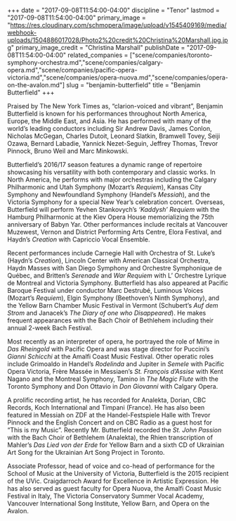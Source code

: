 +++
date = "2017-09-08T11:54:00-04:00"
discipline = "Tenor"
lastmod = "2017-09-08T11:54:00-04:00"
primary_image = "https://res.cloudinary.com/schmopera/image/upload/v1545409169/media/webhook-uploads/1504886017028/Photo2%20credit%20Christina%20Marshall.jpg.jpg"
primary_image_credit = "Christina Marshall"
publishDate = "2017-09-08T11:54:00-04:00"
related_companies = ["scene/companies/toronto-symphony-orchestra.md","scene/companies/calgary-opera.md","scene/companies/pacific-opera-victoria.md","scene/companies/opera-nuova.md","scene/companies/opera-on-the-avalon.md"]
slug = "benjamin-butterfield"
title = "Benjamin Butterfield"
+++

Praised by The New York Times as, “clarion-voiced and vibrant”, Benjamin Butterfield is known for his performances throughout North America, Europe, the Middle East, and Asia. He has performed with many of the world’s leading conductors including Sir Andrew Davis, James Conlon, Nicholas McGegan, Charles Dutoit, Leonard Slatkin, Bramwell Tovey, Seiji Ozawa, Bernard Labadie, Yannick Nezet-Seguin, Jeffrey Thomas, Trevor Pinnock, Bruno Weil and Marc Minkowski.

Butterfield’s 2016/17 season features a dynamic range of repertoire showcasing his versatility with both contemporary and classic works. In North America, he performs with major orchestras including the Calgary Philharmonic and Utah Symphony (Mozart’s *Requiem*), Kansas City Symphony and Newfoundland Symphony (Handel’s *Messiah*), and the Victoria Symphony for a special New Year’s celebration concert. Overseas, Butterfield will perform Yevhen Stankovych’s *‘Kaddysh’ Requiem* with the Hamburg Philharmonic at the Kiev Opera House memorializing the 75th anniversary of Babyn Yar. Other performances include recitals at Vancouver Muzewest, Vernon and District Performing Arts Centre, Elora Festival, and Haydn’s *Creation* with Capriccio Vocal Ensemble.

Recent performances include Carnegie Hall with Orchestra of St. Luke’s (Haydn’s *Creation*), Lincoln Center with American Classical Orchestra, Haydn Masses with San Diego Symphony and Orchestre Symphonique de Québec, and Britten’s *Serenade* and *War Requiem* with L’ Orchestre Lyrique de Montreal and Victoria Symphony. Butterfield has also appeared at Pacific Baroque Festival under conductor Marc Destrubé, Luminous Voices (Mozart’s *Requiem*), Elgin Symphony (Beethoven’s Ninth Symphony), and the Yellow Barn Chamber Music Festival in Vermont (Schubert’s *Auf dem Strom* and Janacek’s *The Diary of one who Disappeared*). He makes frequent appearances with the Bach Choir of Bethlehem including their annual 2-week Bach Festival.

Most recently as an interpreter of opera, he portrayed the role of Mime in *Das Rheingold* with Pacific Opera and was stage director for Puccini’s *Gianni Schicchi* at the Amalfi Coast Music Festival. Other operatic roles include Grimoaldo in Handel’s *Rodelinda* and Jupiter in *Semele* with Pacific Opera Victoria, Frère Massée in Messiaen’s *St. François d’Assise* with Kent Nagano and the Montreal Symphony, Tamino in *The Magic Flute* with the Toronto Symphony and Don Ottavio in *Don Giovanni* with Calgary Opera.

A prolific recording artist, he has recorded for Analekta, Dorian, CBC Records, Koch International and Timpani (France). He has also been featured in Messiah on ZDF at the Handel-Festspiele Halle with Trevor Pinnock and the English Concert and on CBC Radio as a guest host for “This is my Music”. Recently Mr. Butterfield recorded the *St. John Passion* with the Bach Choir of Bethlehem (Analekta), the Rhien transcription of Mahler’s *Das Lied von der Erde* for Yellow Barn and a sixth CD of Ukrainian Art Song for the Ukrainian Art Song Project in Toronto.

Associate Professor, head of voice and co-head of performance for the School of Music at the University of Victoria, Butterfield is the 2015 recipient of the UVic. Craigdarroch Award for Excellence in Artistic Expression. He has also served as guest faculty for Opera Nuova, the Amalfi Coast Music Festival in Italy, The Victoria Conservatory Summer Vocal Academy, Vancouver International Song Institute, Yellow Barn, and Opera on the Avalon.

